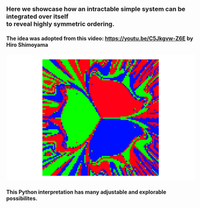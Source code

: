 ### Here we showcase how an intractable simple system can be integrated over itself <br> to reveal highly symmetric ordering.

#### The idea was adopted from this video: https://youtu.be/C5Jkgvw-Z6E by Hiro Shimoyama

![](primary.png)

#### This Python interpretation has many adjustable and explorable possibilites.
